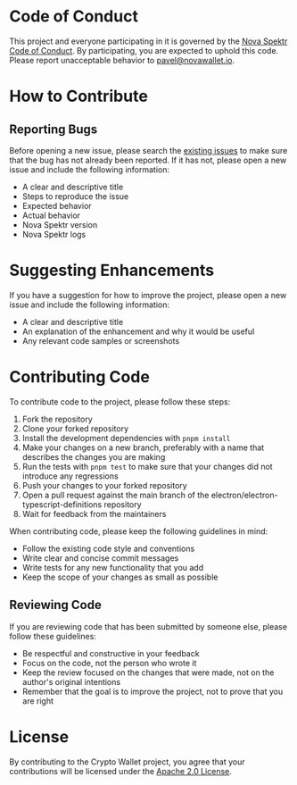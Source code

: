 # Code of Conduct
This project and everyone participating in it is governed by the [Nova Spektr Code of Conduct](https://github.com/nova-wallet/omni-enterprise/blob/dev/CODE_OF_CONDUCT.md). 
By participating, you are expected to uphold this code. Please report unacceptable behavior 
to [pavel@novawallet.io](mailto:pavel@novawallet.io).

# How to Contribute
## Reporting Bugs
Before opening a new issue, please search the [existing issues](https://github.com/nova-wallet/omni-enterprise/issues?q=label%3Abug) to make sure that the bug has not already been reported. 
If it has not, please open a new issue and include the following information:

- A clear and descriptive title
- Steps to reproduce the issue
- Expected behavior
- Actual behavior
- Nova Spektr version
- Nova Spektr logs

# Suggesting Enhancements
If you have a suggestion for how to improve the project, please open a new issue and include the following information:

- A clear and descriptive title
- An explanation of the enhancement and why it would be useful
- Any relevant code samples or screenshots

# Contributing Code
To contribute code to the project, please follow these steps:

1. Fork the repository
2. Clone your forked repository
3. Install the development dependencies with `pnpm install`
4. Make your changes on a new branch, preferably with a name that describes the changes you are making
5. Run the tests with `pnpm test` to make sure that your changes did not introduce any regressions
6. Push your changes to your forked repository
7. Open a pull request against the main branch of the electron/electron-typescript-definitions repository
8. Wait for feedback from the maintainers

When contributing code, please keep the following guidelines in mind:

- Follow the existing code style and conventions
- Write clear and concise commit messages
- Write tests for any new functionality that you add
- Keep the scope of your changes as small as possible

## Reviewing Code
If you are reviewing code that has been submitted by someone else, please follow these guidelines:

- Be respectful and constructive in your feedback
- Focus on the code, not the person who wrote it
- Keep the review focused on the changes that were made, not on the author's original intentions
- Remember that the goal is to improve the project, not to prove that you are right

# License
By contributing to the Crypto Wallet project, you agree that your contributions will be licensed under the 
[Apache 2.0 License](https://github.com/nova-wallet/omni-enterprise/blob/dev/LICENSE.md).
